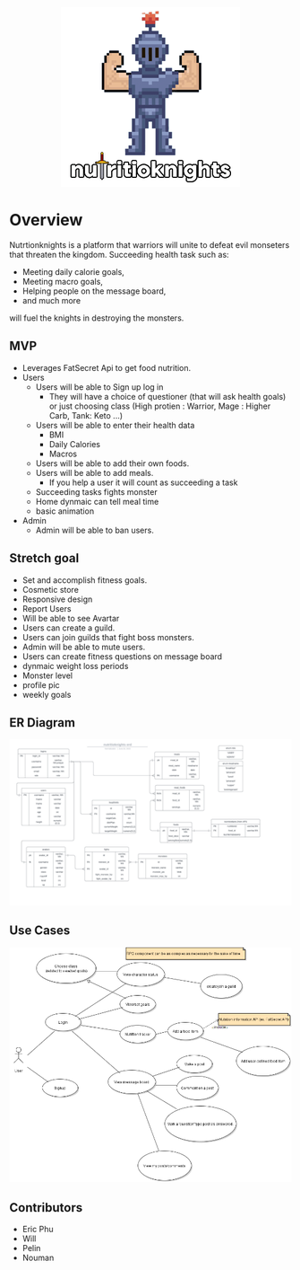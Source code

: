 
<p align="center">
<img src=img/logobetter.png/>
  </p>

# Overview

Nutrtionknights is a platform that warriors will unite to defeat evil monseters that threaten the kingdom.
Succeeding health task such as: 
- Meeting daily calorie goals, 
- Meeting macro goals,
- Helping people on the message board,
- and much more

will fuel the knights in destroying the monsters.

## MVP

- Leverages FatSecret Api to get food nutrition.
- Users
  - Users will be able to Sign up log in
    - They will have a choice of questioner (that will ask health goals) or just choosing class (High protien : Warrior, Mage : Higher Carb, Tank: Keto ...)
  - Users will be able to enter their health data
    - BMI
    - Daily Calories
    - Macros
  - Users will be able to add their own foods.
  - Users will be able to add meals.
    - If you help a user it will count as succeeding a task
  - Succeeding tasks fights monster
  - Home dynmaic can tell meal time
  - basic animation
- Admin
  - Admin will be able to ban users.
## Stretch goal
 - Set and accomplish fitness goals.
- Cosmetic store
- Responsive design
- Report Users
- Will be able to see Avartar
- Users can create a guild.
- Users can join guilds that fight boss monsters.
- Admin will be able to mute users.
- Users can create fitness questions on message board
- dynmaic weight loss periods
- Monster level
- profile pic
- weekly goals


## ER Diagram
 ![](img/nutritioknights-erd.png)

## Use Cases
![](img/nutritioknights_user_use_cases.png)

## Contributors
- Eric Phu
- Will
- Pelin
- Nouman

